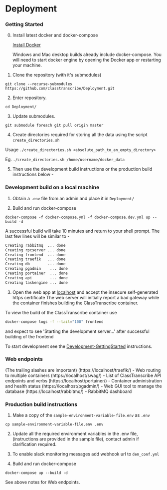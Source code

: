 # Deployment

### Getting Started

0. Install latest docker and docker-compose

   [Install Docker](https://www.docker.com/products/docker-desktop)
   
   Windows and Mac desktop builds already include docker-compose. You will need to start docker engine by opening the Docker app or restarting your machine.

1. Clone the repository (with it's submodules)

  `git clone --recurse-submodules https://github.com/classtranscribe/Deployment.git`
  
2. Enter repository.

  `cd Deployment/`
  
3. Update submodules.

  `git submodule foreach git pull origin master`

4. Create directories required for storing all the data using the script `create_directories.sh`

  Usage `./create_directories.sh <absolute_path_to_an_empty_directory>`
  
  Eg. `./create_directories.sh /home/username/docker_data`

5. Then use the development build instructions or the production build instructions below -

### Development build on a local machine

1. Obtain a `.env` file from an admin and place it in `Deployment/`

2. Build and run docker-compose

  `docker-compose -f docker-compose.yml -f docker-compose.dev.yml up --build -d`

A successful build will take 10 minutes and return to your shell prompt. The last few lines will be similar to -

````sh
Creating rabbitmq  ... done
Creating rpcserver ... done
Creating frontend  ... done
Creating traefik   ... done
Creating db        ... done
Creating pgadmin    ... done
Creating portainer  ... done
Creating api        ... done
Creating taskengine ... done
````

3. Open the web app at [localhost](https://localhost) and accept the insecure self-generated https certificate
The web server will initially report a bad gateway while the container finishes building the ClassTranscribe container.

To view the build of the ClassTranscribe container use
```sh
docker-compose logs -f --tail="100" frontend
```

and expect to see 'Starting the development server...' after successful building of the frontend

To start development see the [Development-GettingStarted](./Development-GettingStarted.md) instructions.

### Web endpoints

(The trailing slashes are important)
(https://localhost/traefik/) - Web routing to multiple containers
(https://localhost/swag/) - List of ClassTranscribe API endpoints and verbs
(https://localhost/portainer/) - Container administration and health status
(https://localhost/pgadmin/) - Web GUI tool to manage the database
(https://localhost/rabbitmq/) - RabbitMQ dashboard

### Production build instructions

1. Make a copy of the `sample-environment-variable-file.env` as `.env`

  `cp sample-environment-variable-file.env .env`
  
2. Update all the required environment variables in the .env file, (instructions are provided in the sample file), contact admin if clarification required.

3. To enable slack monitoring messages add webhook url to `dem_conf.yml`

3. Build and run docker-compose

  `docker-compose up --build -d`
  
  See above notes for Web endpoints.
  
